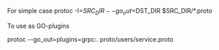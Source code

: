 For simple case
protoc -I=$SRC_DIR --go_out=$DST_DIR $SRC_DIR/*.proto


To use as GO-plugins

protoc --go_out=plugins=grpc:. proto/users/service.proto
